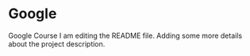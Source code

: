 # Google
Google Course
I am editing the README file. Adding some more details about the project description.

